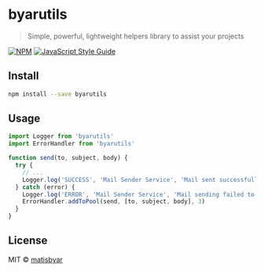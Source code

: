 # byarutils

> Simple, powerful, lightweight helpers library to assist your projects

[![NPM](https://img.shields.io/npm/v/byarutils.svg)](https://www.npmjs.com/package/byarutils) [![JavaScript Style Guide](https://img.shields.io/badge/code_style-standard-brightgreen.svg)](https://standardjs.com)

## Install

```bash
npm install --save byarutils
```

## Usage

```jsx
import Logger from 'byarutils'
import ErrorHandler from 'byarutils'

function send(to, subject, body) {
  try {
    // ...
    Logger.log('SUCCESS', 'Mail Sender Service', 'Mail sent successfully to: ' + to)
  } catch (error) {
    Logger.log('ERROR', 'Mail Sender Service', 'Mail sending failed to: ' + to)
    ErrorHandler.addToPool(send, [to, subject, body], 3)
  }
}

```

## License

MIT © [matisbyar](https://github.com/matisbyar)
